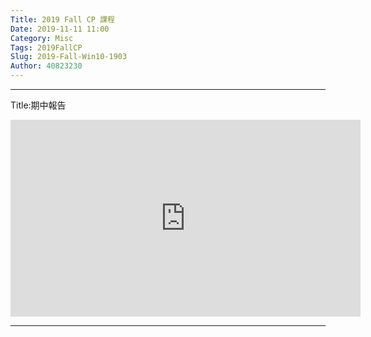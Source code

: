 ```yaml
---
Title: 2019 Fall CP 課程
Date: 2019-11-11 11:00
Category: Misc
Tags: 2019FallCP
Slug: 2019-Fall-Win10-1903
Author: 40823230
---
```


----
Title:期中報告

<iframe width="560" height="315" src="https://www.youtube.com/embed/O1pMtdXCfDE" frameborder="0" allow="accelerometer; autoplay; encrypted-media; gyroscope; picture-in-picture" allowfullscreen></iframe>

----